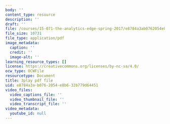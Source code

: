 ```yaml
---
body: ''
content_type: resource
description: ''
draft: ''
file: /courses/15-071-the-analytics-edge-spring-2017/e8784a3ab0762054e8b632b779d64451_BKsi-Khu7Bs.pdf
file_size: 10731
file_type: application/pdf
image_metadata:
  caption: ''
  credit: ''
  image-alt: ''
learning_resource_types: []
license: https://creativecommons.org/licenses/by-nc-sa/4.0/
ocw_type: OCWFile
resourcetype: Document
title: 3play pdf file
uid: e8784a3a-b076-2054-e8b6-32b779d64451
video_files:
  video_captions_file: ''
  video_thumbnail_file: ''
  video_transcript_file: ''
video_metadata:
  youtube_id: null
---
```


